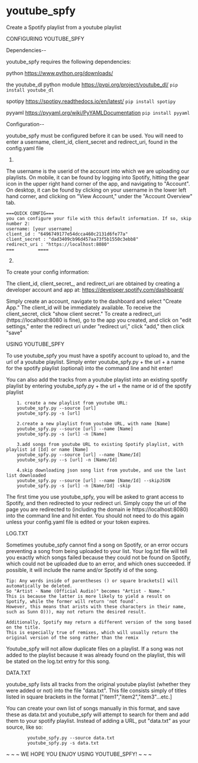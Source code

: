 # youtube_spfy
Create a Spotify playlist from a youtube playlist

CONFIGURING YOUTUBE_SPFY

Dependencies-- 

youtube_spfy requires the following dependencies:

python
https://www.python.org/downloads/

the youtube_dl python module
https://pypi.org/project/youtube_dl/
```pip install youtube_dl```

spotipy
https://spotipy.readthedocs.io/en/latest/
```pip install spotipy```

pyyaml
https://pyyaml.org/wiki/PyYAMLDocumentation
```pip install pyyaml```

Configuration--

youtube_spfy must be configured before it can be used. You will need to enter a username, client_id, client_secret and redirect_uri, found in the config.yaml file

1.
The username is the userid of the account into which we are uploading our playlists. On mobile, it can be found by logging into Spotify, hitting the gear icon in the upper right hand corner of the app, and navigating to "Account". On desktop, it can be found by clicking on your username in the lower left hand corner, and clicking on "View Account," under the "Account Overview" tab.
```
===QUICK CONFIG===
you can configure your file with this default information. If so, skip number 2:
username: [your username]
client_id : "6496749177e54dcca460c2131d6fe77a"
client_secret : "dad3409cb96d457aa73f5b1550c3ebb8"
redirect_uri : "https://localhost:8080"
===         ====
```

2.
To create your config information:


The client_id, client_secret_, and redirect_uri are obtained by creating a developer account  and app at:
https://developer.spotify.com/dashboard/

Simply create an account, navigate to the dashboard and select "Create App." The client_id will be immediately available. To receive the client_secret, click "show client secret." To create a redirect_uri (https://localhost:8080 is fine), go to the app you created, and click on "edit settings," enter the redirect uri under "redirect uri," click "add," then click "save"

USING YOUTUBE_SPFY

To use youtube_spfy you must have a spotify account to upload to, and the url of a youtube playlist. Simply enter youtube_spfy.py + the url + a name for the spotify playlist (optional) into the command line and hit enter!

You can also add the tracks from a youtube playlist into an existing spotify playlist by entering youtube_spfy.py + the url + the name or id of the spotify playlist

		1. create a new playlist from youtube URL:
		youtube_spfy.py --source [url]
		youtube_spfy.py -s [url]

		2.create a new playlist from youtube URL, with name [Name]
		youtube_spfy.py --source [url] --name [Name]
		youtube_spfy.py -s [url] -n [Name]

		3.add songs from youtube URL to existing Spotify playlist, with playlist id [Id] or name [Name]
		youtube_spfy.py --source [url] --name [Name/Id]
		youtube_spfy.py --s [url] -n [Name/Id]

		4.skip downloading json song list from youtube, and use the last list downloaded
		youtube_spfy.py --source [url] --name [Name/Id] --skipJSON 
		youtube_spfy.py -s [url] -n [Name/Id] -skip
    
The first time you use youtube_spfy, you will be asked to grant access to Spotify, and then redirected to your redirect uri. Simply copy the uri of the page you are redirected to (including the domain ie https://localhost:8080) into the command line and hit enter. You should not need to do this again unless your config.yaml file is edited or your token expires.

LOG.TXT

Sometimes youtube_spfy cannot find a song on Spotify, or an error occurs preventing a song from being uploaded to your list. Your log.txt file will tell you exactly which songs failed because they could not be found on Spotify, which could not be uploaded due to an error, and which ones succeeded. If possible, it will include the name and/or Spotify id of the song.
```
Tip: Any words inside of parentheses () or square brackets[] will automatically be deleted. 
So "Artist - Name (Official Audio)" becomes "Artist - Name." 
This is because the latter is more likely to yield a result on Spotify, while the former will return 'not found'. 
However, this means that arists with these characters in their name, such as Sunn O))), may not return the desired result. 

Additionally, Spotify may return a different version of the song based on the title. 
This is especially true of remixes, which will usually return the original version of the song rather than the remix
```
Youtube_spfy will not allow duplicate files on a playlist. If a song was not added to the playlist because it was already found on the playlist, this will be stated on the log.txt entry for this song.


DATA.TXT

youtube_spfy lists all tracks from the original youtube playlist (whether they were added or not) into the file "data.txt". This file consists simply of titles listed in square brackets in the format ["item1","item2","item3"...etc.]

You can create your own list of songs manually in this format, and save these as data.txt and youtube_spfy will attempt to search for them and add them to your spotify playlist. Instead of adding a URL, put "data.txt" as your source, like so:
```
		youtube_spfy.py --source data.txt
		youtube_spfy.py -s data.txt
```
~ ~ ~ WE HOPE YOU ENJOY USING YOUTUBE_SPFY! ~ ~ ~
